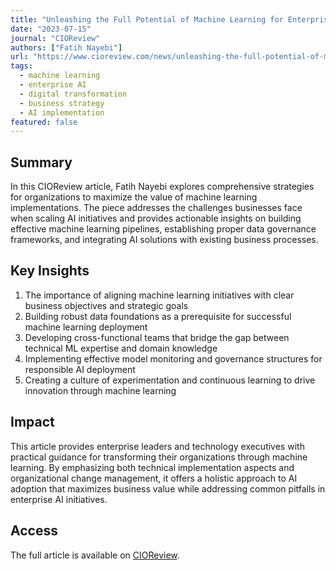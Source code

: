 ```yaml
---
title: "Unleashing the Full Potential of Machine Learning for Enterprise Success"
date: "2023-07-15"
journal: "CIOReview"
authors: ["Fatih Nayebi"]
url: "https://www.cioreview.com/news/unleashing-the-full-potential-of-machine-learning-for-enterprise-success-nid-37389-cid-244.html"
tags:
  - machine learning
  - enterprise AI
  - digital transformation
  - business strategy
  - AI implementation
featured: false
---
```


## Summary

In this CIOReview article, Fatih Nayebi explores comprehensive strategies for organizations to maximize the value of machine learning implementations. The piece addresses the challenges businesses face when scaling AI initiatives and provides actionable insights on building effective machine learning pipelines, establishing proper data governance frameworks, and integrating AI solutions with existing business processes.

## Key Insights

1. The importance of aligning machine learning initiatives with clear business objectives and strategic goals
2. Building robust data foundations as a prerequisite for successful machine learning deployment
3. Developing cross-functional teams that bridge the gap between technical ML expertise and domain knowledge
4. Implementing effective model monitoring and governance structures for responsible AI deployment
5. Creating a culture of experimentation and continuous learning to drive innovation through machine learning

## Impact

This article provides enterprise leaders and technology executives with practical guidance for transforming their organizations through machine learning. By emphasizing both technical implementation aspects and organizational change management, it offers a holistic approach to AI adoption that maximizes business value while addressing common pitfalls in enterprise AI initiatives.

## Access

The full article is available on [CIOReview](https://www.cioreview.com/news/unleashing-the-full-potential-of-machine-learning-for-enterprise-success-nid-37389-cid-244.html). 